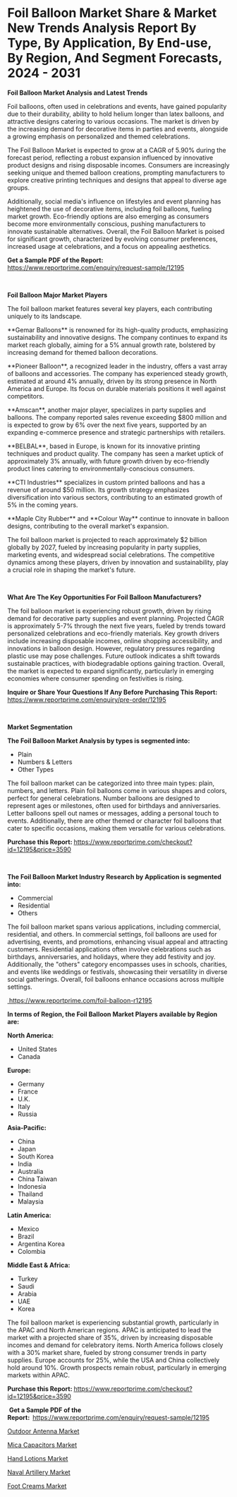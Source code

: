 <p><h1>Foil Balloon Market Share & Market New Trends Analysis Report By Type, By Application, By End-use, By Region, And Segment Forecasts, 2024 - 2031</h1></p><p><strong>Foil Balloon Market Analysis and Latest Trends</strong></p>
<p><p>Foil balloons, often used in celebrations and events, have gained popularity due to their durability, ability to hold helium longer than latex balloons, and attractive designs catering to various occasions. The market is driven by the increasing demand for decorative items in parties and events, alongside a growing emphasis on personalized and themed celebrations.</p><p>The Foil Balloon Market is expected to grow at a CAGR of 5.90% during the forecast period, reflecting a robust expansion influenced by innovative product designs and rising disposable incomes. Consumers are increasingly seeking unique and themed balloon creations, prompting manufacturers to explore creative printing techniques and designs that appeal to diverse age groups.</p><p>Additionally, social media's influence on lifestyles and event planning has heightened the use of decorative items, including foil balloons, fueling market growth. Eco-friendly options are also emerging as consumers become more environmentally conscious, pushing manufacturers to innovate sustainable alternatives. Overall, the Foil Balloon Market is poised for significant growth, characterized by evolving consumer preferences, increased usage at celebrations, and a focus on appealing aesthetics.</p></p>
<p><strong>Get a Sample PDF of the Report:&nbsp;</strong> <a href="https://www.reportprime.com/enquiry/request-sample/12195?utm_campaign=1159&utm_medium=2&utm_source=Github&utm_content=ia&utm_term=24122024&utm_id=foil-balloon">https://www.reportprime.com/enquiry/request-sample/12195</a></p>
<p>&nbsp;</p>
<p><strong>Foil Balloon Major Market Players</strong></p>
<p><p>The foil balloon market features several key players, each contributing uniquely to its landscape. </p><p>**Gemar Balloons** is renowned for its high-quality products, emphasizing sustainability and innovative designs. The company continues to expand its market reach globally, aiming for a 5% annual growth rate, bolstered by increasing demand for themed balloon decorations.</p><p>**Pioneer Balloon**, a recognized leader in the industry, offers a vast array of balloons and accessories. The company has experienced steady growth, estimated at around 4% annually, driven by its strong presence in North America and Europe. Its focus on durable materials positions it well against competitors.</p><p>**Amscan**, another major player, specializes in party supplies and balloons. The company reported sales revenue exceeding $800 million and is expected to grow by 6% over the next five years, supported by an expanding e-commerce presence and strategic partnerships with retailers.</p><p>**BELBAL**, based in Europe, is known for its innovative printing techniques and product quality. The company has seen a market uptick of approximately 3% annually, with future growth driven by eco-friendly product lines catering to environmentally-conscious consumers.</p><p>**CTI Industries** specializes in custom printed balloons and has a revenue of around $50 million. Its growth strategy emphasizes diversification into various sectors, contributing to an estimated growth of 5% in the coming years.</p><p>**Maple City Rubber** and **Colour Way** continue to innovate in balloon designs, contributing to the overall market's expansion.</p><p>The foil balloon market is projected to reach approximately $2 billion globally by 2027, fueled by increasing popularity in party supplies, marketing events, and widespread social celebrations. The competitive dynamics among these players, driven by innovation and sustainability, play a crucial role in shaping the market's future.</p></p>
<p>&nbsp;</p>
<p><strong>What Are The Key Opportunities For Foil Balloon Manufacturers?</strong></p>
<p><p>The foil balloon market is experiencing robust growth, driven by rising demand for decorative party supplies and event planning. Projected CAGR is approximately 5-7% through the next five years, fueled by trends toward personalized celebrations and eco-friendly materials. Key growth drivers include increasing disposable incomes, online shopping accessibility, and innovations in balloon design. However, regulatory pressures regarding plastic use may pose challenges. Future outlook indicates a shift towards sustainable practices, with biodegradable options gaining traction. Overall, the market is expected to expand significantly, particularly in emerging economies where consumer spending on festivities is rising.</p></p>
<p><strong>Inquire or Share Your Questions If Any Before Purchasing This Report:</strong> <a href="https://www.reportprime.com/enquiry/pre-order/12195?utm_campaign=1159&utm_medium=2&utm_source=Github&utm_content=ia&utm_term=24122024&utm_id=foil-balloon">https://www.reportprime.com/enquiry/pre-order/12195</a></p>
<p>&nbsp;</p>
<p><strong>Market Segmentation</strong></p>
<p><strong>The Foil Balloon Market Analysis by types is segmented into:</strong></p>
<p><ul><li>Plain</li><li>Numbers & Letters</li><li>Other Types</li></ul></p>
<p><p>The foil balloon market can be categorized into three main types: plain, numbers, and letters. Plain foil balloons come in various shapes and colors, perfect for general celebrations. Number balloons are designed to represent ages or milestones, often used for birthdays and anniversaries. Letter balloons spell out names or messages, adding a personal touch to events. Additionally, there are other themed or character foil balloons that cater to specific occasions, making them versatile for various celebrations.</p></p>
<p><strong>Purchase this Report:&nbsp;</strong><a href="https://www.reportprime.com/checkout?id=12195&price=3590&utm_campaign=1159&utm_medium=2&utm_source=Github&utm_content=ia&utm_term=24122024&utm_id=foil-balloon">https://www.reportprime.com/checkout?id=12195&price=3590</a></p>
<p>&nbsp;</p>
<p><strong>The Foil Balloon Market Industry Research by Application is segmented into:</strong></p>
<p><ul><li>Commercial</li><li>Residential</li><li>Others</li></ul></p>
<p><p>The foil balloon market spans various applications, including commercial, residential, and others. In commercial settings, foil balloons are used for advertising, events, and promotions, enhancing visual appeal and attracting customers. Residential applications often involve celebrations such as birthdays, anniversaries, and holidays, where they add festivity and joy. Additionally, the "others" category encompasses uses in schools, charities, and events like weddings or festivals, showcasing their versatility in diverse social gatherings. Overall, foil balloons enhance occasions across multiple settings.</p></p>
<p><a href="https://www.reportprime.com/foil-balloon-r12195?utm_campaign=1159&utm_medium=2&utm_source=Github&utm_content=ia&utm_term=24122024&utm_id=foil-balloon">&nbsp;https://www.reportprime.com/foil-balloon-r12195</a></p>
<p><strong>In terms of Region, the Foil Balloon Market Players available by Region are:</strong></p>
<p>
    <p> <strong> North America: </strong>
        <ul>
            <li>United States</li>
            <li>Canada</li>
        </ul>
        </p> 
    <p> <strong> Europe: </strong>
        <ul>
            <li>Germany</li>
            <li>France</li>
            <li>U.K.</li>
            <li>Italy</li>
            <li>Russia</li>
        </ul>
        </p> 
    <p> <strong> Asia-Pacific: </strong>
        <ul>
            <li>China</li>
            <li>Japan</li>
            <li>South Korea</li>
            <li>India</li>
            <li>Australia</li>
            <li>China Taiwan</li>
            <li>Indonesia</li>
            <li>Thailand</li>
            <li>Malaysia</li>
        </ul>
        </p> 
    <p> <strong> Latin America: </strong>
        <ul>
            <li>Mexico</li>
            <li>Brazil</li>
            <li>Argentina Korea</li>
            <li>Colombia</li>
        </ul>
        </p> 
    <p> <strong> Middle East & Africa: </strong>
        <ul>
            <li>Turkey</li>
            <li>Saudi</li>
            <li>Arabia</li>
            <li>UAE</li>
            <li>Korea</li>
        </ul>
    </p>
    </p>
<p><p>The foil balloon market is experiencing substantial growth, particularly in the APAC and North American regions. APAC is anticipated to lead the market with a projected share of 35%, driven by increasing disposable incomes and demand for celebratory items. North America follows closely with a 30% market share, fueled by strong consumer trends in party supplies. Europe accounts for 25%, while the USA and China collectively hold around 10%. Growth prospects remain robust, particularly in emerging markets within APAC.</p></p>
<p><strong>Purchase this Report: </strong><a href="https://www.reportprime.com/checkout?id=12195&price=3590&utm_campaign=1159&utm_medium=2&utm_source=Github&utm_content=ia&utm_term=24122024&utm_id=foil-balloon">https://www.reportprime.com/checkout?id=12195&price=3590</a></p>
<p>&nbsp;<strong>Get a Sample PDF of the Report:&nbsp;&nbsp;</strong><a href="https://www.reportprime.com/enquiry/request-sample/12195?utm_campaign=1159&utm_medium=2&utm_source=Github&utm_content=ia&utm_term=24122024&utm_id=foil-balloon">https://www.reportprime.com/enquiry/request-sample/12195</a></p>
<p><strong></strong></p>
<p><p><a href="https://www.linkedin.com/pulse/insights-outdoor-antenna-industry-market-financial-status-rroee?utm_campaign=1159&utm_medium=2&utm_source=Github&utm_content=ia&utm_term=24122024&utm_id=foil-balloon">Outdoor Antenna Market</a></p><p><a href="https://www.linkedin.com/pulse/valuation-production-cost-growth-factors-mica-capacitors-bhgze?utm_campaign=1159&utm_medium=2&utm_source=Github&utm_content=ia&utm_term=24122024&utm_id=foil-balloon">Mica Capacitors Market</a></p><p><a href="https://github.com/lisaeichler20775/Market-Research-Report-List-1/blob/main/hand-lotions-market.md?utm_campaign=1159&utm_medium=2&utm_source=Github&utm_content=ia&utm_term=24122024&utm_id=foil-balloon">Hand Lotions Market</a></p><p><a href="https://www.linkedin.com/pulse/naval-artillery-market-size-forecast-from-2024-2031-growth-cjfxe?utm_campaign=1159&utm_medium=2&utm_source=Github&utm_content=ia&utm_term=24122024&utm_id=foil-balloon">Naval Artillery Market</a></p><p><a href="https://github.com/yankimber90yankim/Market-Research-Report-List-1/blob/main/foot-creams-market.md?utm_campaign=1159&utm_medium=2&utm_source=Github&utm_content=ia&utm_term=24122024&utm_id=foil-balloon">Foot Creams Market</a></p></p>